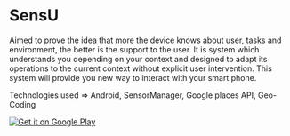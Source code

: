 # SensU

Aimed to prove the idea that more the device knows about user, tasks and environment, the better is the support to the user. It is system which understands you depending on your context and designed to adapt its operations to the current context without explicit user intervention. This system will provide you new way to interact with your smart phone.


Technologies used => Android, SensorManager, Google places API, Geo-Coding

<a href="https://play.google.com/store/apps/details?id=com.prasad.SensU">
  <img alt="Get it on Google Play"
       src="https://developer.android.com/images/brand/en_generic_rgb_wo_60.png" />
</a>
